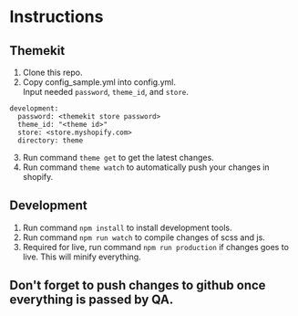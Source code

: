 # Instructions
## Themekit
1. Clone this repo.
2. Copy config_sample.yml into config.yml.  
Input needed `password`, `theme_id`, and `store`.
````
development:
  password: <themekit store password>
  theme_id: "<theme id>"
  store: <store.myshopify.com>
  directory: theme
````
3. Run command `theme get` to get the latest changes.
4. Run command `theme watch` to automatically push your changes in shopify.

## Development
1. Run command `npm install` to install development tools.
2. Run command `npm run watch` to compile changes of scss and js.
3. Required for live, run command `npm run production` if changes goes to live. This will minify everything.

## Don't forget to push changes to github once everything is passed by QA.